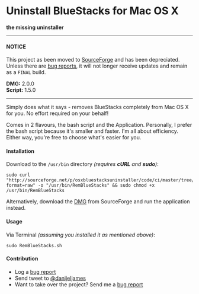 Uninstall BlueStacks for Mac OS X
=================================

**the missing uninstaller**

-----

#### NOTICE	#
This project as been moved to [SourceForge](https://sourceforge.net/projects/osxbluestacksuninstaller/) and has been depreciated. Unless there are [bug reports](https://github.com/danijeljames/Uninstall-BlueStacks/issues/new), it will not longer receive updates and remain as a `FINAL` build.  
  
**DMG:** 2.0.0  
**Script:** 1.5.0

-----

Simply does what it says - removes BlueStacks completely from Mac OS X for you. No effort required on your behalf!  
  
Comes in 2 flavours, the bash script and the Application. Personally, I prefer the bash script because it's smaller and faster. I'm all about efficiency. Either way, you're free to choose what's easier for you. 

#### Installation #
Download to the `/usr/bin` directory _(requires **cURL** and **sudo**)_:
````
sudo curl "http://sourceforge.net/p/osxbluestacksuninstaller/code/ci/master/tree/RemBlueStacks.sh?format=raw" -o "/usr/bin/RemBlueStacks" && sudo chmod +x /usr/bin/RemBlueStacks
````
Alternatively, download the [DMG](http://sourceforge.net/projects/osxbluestacksuninstaller/files/1.4.1/UninstallBlueStacks.dmg/download) from SourceForge and run the application instead.

#### Usage #
Via Terminal _(assuming you installed it as mentioned above)_:
````
sudo RemBlueStacks.sh
````
#### Contribution #
- Log a [bug report](https://github.com/danijeljames/Uninstall-BlueStacks/issues/new)
- Send tweet to [@danijeljames](https://twitter.com/danijeljames)
- Want to take over the project? Send me a [bug report](https://github.com/danijeljames/Uninstall-BlueStacks/issues/new)
